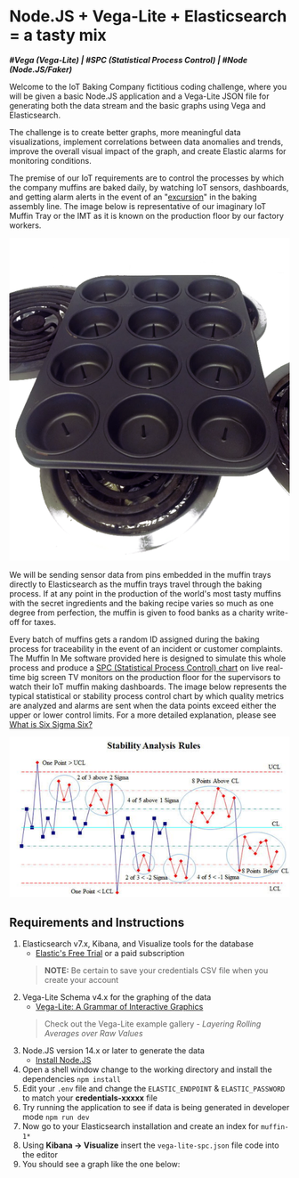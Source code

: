 # Node.JS + Vega-Lite + Elasticsearch = a tasty mix

_**#Vega (Vega-Lite) | #SPC (Statistical Process Control) | #Node (Node.JS/Faker)**_

Welcome to the IoT Baking Company fictitious coding challenge, where you will be given a basic Node.JS application and a Vega-Lite JSON file for generating both the data stream and the basic graphs using Vega and Elasticsearch.

The challenge is to create better graphs, more meaningful data visualizations, implement correlations between data anomalies and trends, improve the overall visual impact of the graph, and create Elastic alarms for monitoring conditions.

The premise of our IoT requirements are to control the processes by which the company muffins are baked daily, by watching IoT sensors, dashboards, and getting alarm alerts in the event of an
"[excursion](https://www.semanticscholar.org/paper/Excursion-Yield-Loss-and-Cycle-Time-Reduction-in-Leachman-Ding/6e7491504f595f5d6d0c4cc4a0a9c073815a61b4)" in the baking assembly line. The image below is representative of our imaginary IoT Muffin Tray or the IMT as it is known on the production floor by our factory workers.

![Iot Muffin Tray](./iotmuffintray.png)

We will be sending sensor data from pins embedded in the muffin trays directly to Elasticsearch as the muffin trays travel through the baking process. If at any point in the production of the world's most tasty muffins with the secret ingredients and the baking recipe varies so much as one degree from perfection, the muffin is given to food banks as a charity write-off for taxes.

Every batch of muffins gets a random ID assigned during the baking process for traceability in the event of an incident or customer complaints. The Muffin In Me software provided here is designed to simulate this whole process and produce a [SPC (Statistical Process Control) chart](https://www.qimacros.com/control-chart/stability-analysis-control-chart-rules/) on live real-time big screen TV monitors on the production floor for the supervisors to watch their IoT muffin making dashboards. The image below represents the typical statistical or stability process control chart by which quality metrics are analyzed and alarms are sent when the data points exceed either the upper or lower control limits. For a more detailed explanation, please see [What is Six Sigma Six?](https://www.sixsigmadaily.com/what-is-six-sigma/)

![Stastical Control Chart](./control-chart-rules-western-electric.jpg)

## Requirements and Instructions

1. Elasticsearch v7.x, Kibana, and Visualize tools for the database
   - [Elastic's Free Trial](https://www.elastic.co/cloud/elasticsearch-service/signup) or a paid subscription
   >**NOTE:** Be certain to save your credentials CSV file when you create your account
2. Vega-Lite Schema v4.x for the graphing of the data
   - [Vega-Lite: A Grammar of Interactive Graphics](https://vega.github.io/vega-lite/)
   > Check out the Vega-Lite example gallery - _Layering Rolling Averages over Raw Values_
3. Node.JS version 14.x or later to generate the data
   - [Install Node.JS](https://nodejs.org/en/download/)
4. Open a shell window change to the working directory and install the dependencies `npm install`
5. Edit your `.env` file and change the `ELASTIC_ENDPOINT` & `ELASTIC_PASSWORD` to match your **credentials-xxxxx** file
6. Try running the application to see if data is being generated in developer mode `npm run dev`
7. Now go to your Elasticsearch installation and create an index for `muffin-1*`
8. Using **Kibana -> Visualize** insert the `vega-lite-spc.json` file code into the editor
9. You should see a graph like the one below:
